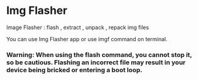 # Img Flasher
 
Image Flasher : flash , extract , unpack , repack img files

You can use Img Flasher app or use imgf command on terminal.
### Warning: When using the flash command, you cannot stop it, so be cautious. Flashing an incorrect file may result in your device being bricked or entering a boot loop.